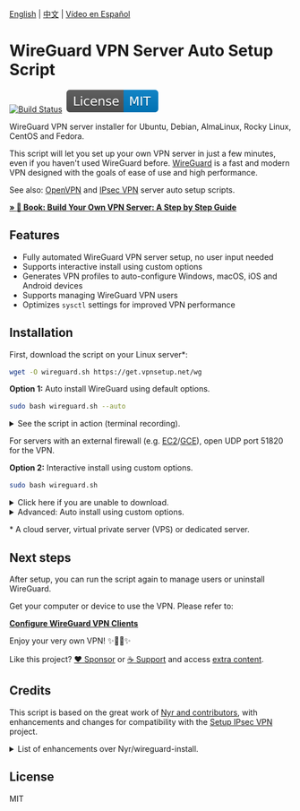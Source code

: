 [English](README.md) | [中文](README-zh.md) | [Vídeo en Español](https://www.youtube.com/watch?v=99qtaJU2E2k)

# WireGuard VPN Server Auto Setup Script

[![Build Status](https://github.com/hwdsl2/wireguard-install/actions/workflows/main.yml/badge.svg)](https://github.com/hwdsl2/wireguard-install/actions/workflows/main.yml) &nbsp;[![License: MIT](docs/images/license.svg)](https://opensource.org/licenses/MIT)

WireGuard VPN server installer for Ubuntu, Debian, AlmaLinux, Rocky Linux, CentOS and Fedora.

This script will let you set up your own VPN server in just a few minutes, even if you haven't used WireGuard before. [WireGuard](https://www.wireguard.com) is a fast and modern VPN designed with the goals of ease of use and high performance.

See also: [OpenVPN](https://github.com/hwdsl2/openvpn-install) and [IPsec VPN](https://github.com/hwdsl2/setup-ipsec-vpn) server auto setup scripts.

**[&raquo; :book: Book: Build Your Own VPN Server: A Step by Step Guide](https://books2read.com/vpnguide)**

## Features

- Fully automated WireGuard VPN server setup, no user input needed
- Supports interactive install using custom options
- Generates VPN profiles to auto-configure Windows, macOS, iOS and Android devices
- Supports managing WireGuard VPN users
- Optimizes `sysctl` settings for improved VPN performance

## Installation

First, download the script on your Linux server\*:

```bash
wget -O wireguard.sh https://get.vpnsetup.net/wg
```

**Option 1:** Auto install WireGuard using default options.

```bash
sudo bash wireguard.sh --auto
```

<details>
<summary>
See the script in action (terminal recording).
</summary>

**Note:** This recording is for demo purposes only.

<p align="center"><img src="docs/images/demo1.svg"></p>
</details>

For servers with an external firewall (e.g. [EC2](https://docs.aws.amazon.com/AWSEC2/latest/UserGuide/ec2-security-groups.html)/[GCE](https://cloud.google.com/vpc/docs/firewalls)), open UDP port 51820 for the VPN.

**Option 2:** Interactive install using custom options.

```bash
sudo bash wireguard.sh
```

<details>
<summary>
Click here if you are unable to download.
</summary>

You may also use `curl` to download:

```bash
curl -fL -o wireguard.sh https://get.vpnsetup.net/wg
```

Then follow the instructions above to install.

Alternative setup URLs:

```bash
https://github.com/hwdsl2/wireguard-install/raw/master/wireguard-install.sh
https://gitlab.com/hwdsl2/wireguard-install/-/raw/master/wireguard-install.sh
```

If you are unable to download, open [wireguard-install.sh](wireguard-install.sh), then click the `Raw` button on the right. Press `Ctrl/Cmd+A` to select all, `Ctrl/Cmd+C` to copy, then paste into your favorite editor.
</details>
<details>
<summary>
Advanced: Auto install using custom options.
</summary>

Advanced users can auto install WireGuard using custom options, by providing a Bash "here document" as input to the setup script. This method can also be used to provide input to manage users after install.

First, install WireGuard interactively using custom options, and write down all your inputs to the script.

```bash
sudo bash wireguard.sh
```

If you need to remove WireGuard, run the script again and select the appropriate option.

Next, create the custom install command using your inputs. Example:

```bash
sudo bash wireguard.sh <<ANSWERS
51820
client
2
y
ANSWERS
```

**Note:** The install options may change in future versions of the script.
</details>

\* A cloud server, virtual private server (VPS) or dedicated server.

## Next steps

After setup, you can run the script again to manage users or uninstall WireGuard.

Get your computer or device to use the VPN. Please refer to:

**[Configure WireGuard VPN Clients](docs/clients.md)**

Enjoy your very own VPN! :sparkles::tada::rocket::sparkles:

Like this project? [:heart: Sponsor](https://github.com/sponsors/hwdsl2?metadata_o=w) or [:coffee: Support](https://ko-fi.com/hwdsl2) and access [extra content](https://ko-fi.com/post/Support-this-project-and-get-access-to-supporter-o-O5O7FVF8J).

## Credits

This script is based on the great work of [Nyr and contributors](https://github.com/Nyr/wireguard-install), with enhancements and changes for compatibility with the [Setup IPsec VPN](https://github.com/hwdsl2/setup-ipsec-vpn) project.

<details>
<summary>
List of enhancements over Nyr/wireguard-install.
</summary>

- Improved compatibility with Setup IPsec VPN
- Improved script reliability, user input and output
- Supports auto install using default options
- Supports listing existing VPN clients
- Supports custom DNS server(s) for VPN clients
- Optimizes `sysctl` settings for improved VPN performance
- Improved creation of client config files when using `sudo`

...and more!
</details>

## License

MIT
